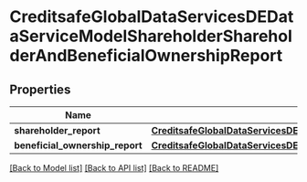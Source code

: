 # CreditsafeGlobalDataServicesDEDataServiceModelShareholderShareholderAndBeneficialOwnershipReport

## Properties
Name | Type | Description | Notes
------------ | ------------- | ------------- | -------------
**shareholder_report** | [**CreditsafeGlobalDataServicesDEDataServiceModelShareholderShareholderReport**](CreditsafeGlobalDataServicesDEDataServiceModelShareholderShareholderReport.md) |  | [optional] 
**beneficial_ownership_report** | [**CreditsafeGlobalDataServicesDEDataServiceModelShareholderBeneficialOwnershipReport**](CreditsafeGlobalDataServicesDEDataServiceModelShareholderBeneficialOwnershipReport.md) |  | [optional] 

[[Back to Model list]](../README.md#documentation-for-models) [[Back to API list]](../README.md#documentation-for-api-endpoints) [[Back to README]](../README.md)


